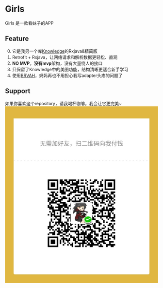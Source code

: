# Girls
Girls 是一款看妹子的APP
## Feature
0. 它是我另一个库[Knowledge](https://github.com/DanteAndroid/Knowledge)的Rxjava&精简版
1. Retrofit + Rxjava，让网络请求和解析数据更轻松、直观
2. **NO MVP**，**没有mvp**架构，没有大量绕人的接口
3. 只保留了Knowledge中的美图功能，结构清晰更适合新手学习
4. 使用[BRVAH](http://www.recyclerview.org/)，妈妈再也不用担心我写adapter头疼的问题了

## Support
如果你喜欢这个repository，请我喝杯咖啡，我会让它更完美~
![打开你的微信](get_me_a_drink.jpg)
